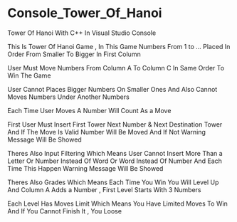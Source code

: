 # Console_Tower_Of_Hanoi
Tower Of Hanoi With C++ In Visual Studio Console

This Is Tower Of Hanoi Game , In This Game Numbers From 1 to ... Placed In Order From Smaller To Bigger In First Column

User Must Move Numbers From Column A To Column C In Same Order To Win The Game

User Cannot Places Bigger Numbers On Smaller Ones And Also Cannot Moves Numbers Under Another Numbers

Each Time User Moves A Number Will Count As a Move

First User Must Insert First Tower Next Number & Next Destination Tower And If The Move Is Valid Number Will Be Moved And If Not Warning Message Will Be Showed

Theres Also Input Filtering Which Means User Cannot Insert More Than a Letter Or Number Instead Of Word Or Word Instead Of Number And Each Time This Happen Warning Message Will Be Showed

Theres Also Grades Which Means Each Time You Win You Will Level Up And Column A Adds a Number , First Level Starts With 3 Numbers

Each Level Has Moves Limit Which Means You Have Limited Moves To Win And If You Cannot Finish It , You Loose
